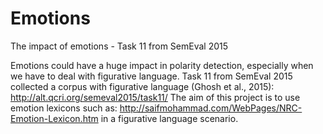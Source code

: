# Emotions
The impact of emotions - Task 11 from SemEval 2015

Emotions could have a huge impact in polarity detection, especially when we have to
deal with figurative language. Task 11 from SemEval 2015 collected a corpus with
figurative language (Ghosh et al., 2015): http://alt.qcri.org/semeval2015/task11/
The aim of this project is to use emotion lexicons such as:
http://saifmohammad.com/WebPages/NRC-Emotion-Lexicon.htm in a figurative
language scenario.

